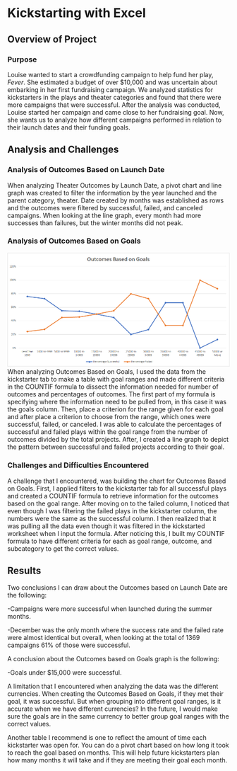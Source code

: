# Kickstarting with Excel

## Overview of Project

### Purpose
Louise wanted to start a crowdfunding campaign to help fund her play, *Fever*. She estimated a budget of over $10,000 and was uncertain about embarking in her first fundraising campaign. We analyzed statistics for kickstarters in the plays and theater categories and found that there were more campaigns that were successful. After the analysis was conducted, Louise started her campaign and came close to her fundraising goal. Now, she wants us to analyze how different campaigns performed in relation to their launch dates and their funding goals.
## Analysis and Challenges

### Analysis of Outcomes Based on Launch Date
When analyzing Theater Outcomes by Launch Date, a pivot chart and line graph was created to filter the information by the year launched and the parent category, theater. Date created by months was established as rows and the outcomes were filtered by successful, failed, and canceled campaigns. When looking at the line graph, every month had more successes than failures, but the winter months did not peak.
### Analysis of Outcomes Based on Goals
![Outcomes_vs_Goals](Resources/Outcomes_vs_Goals.png)
When analyzing Outcomes Based on Goals, I used the data from the kickstarter tab to make a table with goal ranges and made different criteria in the COUNTIF formula to dissect the information needed for number of outcomes and percentages of outcomes. The first part of my formula is specifying where the information need to be pulled from, in this case it was the goals column. Then, place a criterion for the range given for each goal and after place a criterion to choose from the range, which ones were successful, failed, or canceled. I was able to calculate the percentages of successful and failed plays within the goal range from the number of outcomes divided by the total projects. After, I created a line graph to depict the pattern between successful and failed projects according to their goal.
### Challenges and Difficulties Encountered
A challenge that I encountered, was building the chart for Outcomes Based on Goals. First, I applied filters to the kickstarter tab for all successful plays and created a COUNTIF formula to retrieve information for the outcomes based on the goal range. After moving on to the failed column, I noticed that even though I was filtering the failed plays in the kickstarter column, the numbers were the same as the successful column. I then realized that it was pulling all the data even though it was filtered in the kickstarted worksheet when I input the formula. After noticing this, I built my COUNTIF formula to have different criteria for each as goal range, outcome, and subcategory to get the correct values. 
## Results

Two conclusions I can draw about the Outcomes based on Launch Date are the following:

-Campaigns were more successful when launched during the summer months.

-December was the only month where the success rate and the failed rate were almost identical but overall, when looking at the total of 1369 campaigns 61% of those were successful.

A conclusion about the Outcomes based on Goals graph is the following:

-Goals under $15,000 were successful.

A limitation that I encountered when analyzing the data was the different currencies. When creating the Outcomes Based on Goals, if they met their goal, it was successful. But when grouping into different goal ranges, is it accurate when we have different currencies? In the future, I would make sure the goals are in the same currency to better group goal ranges with the correct values.

Another table I recommend is one to reflect the amount of time each kickstarter was open for. You can do a pivot chart based on how long it took to reach the goal based on months. This will help future kickstarters plan how many months it will take and if they are meeting their goal each month.
